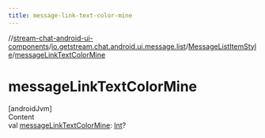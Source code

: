 ```yaml
---
title: message-link-text-color-mine
---
```

//[stream-chat-android-ui-components](../../../index.md)/[io.getstream.chat.android.ui.message.list](../index.md)/[MessageListItemStyle](index.md)/[messageLinkTextColorMine](messageLinkTextColorMine.md)



# messageLinkTextColorMine  
[androidJvm]  
Content  
val [messageLinkTextColorMine](messageLinkTextColorMine.md): [Int](https://kotlinlang.org/api/latest/jvm/stdlib/kotlin/-int/index.html)?  



